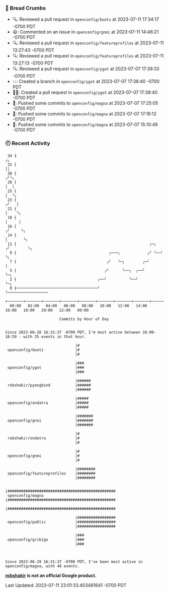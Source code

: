 ### 🍞 Bread Crumbs

 * 🔍: Reviewed a pull request in  `openconfig/bootz` at 2023-07-11 17:34:17 -0700 PDT
 * 😃: Commented on an issue in `openconfig/gnmi` at 2023-07-11 14:46:21 -0700 PDT
 * 🔍: Reviewed a pull request in  `openconfig/featureprofiles` at 2023-07-11 13:27:43 -0700 PDT
 * 🔍: Reviewed a pull request in  `openconfig/featureprofiles` at 2023-07-11 13:27:13 -0700 PDT
 * 🔍: Reviewed a pull request in  `openconfig/ygot` at 2023-07-07 17:39:33 -0700 PDT
 * 💥: Created a branch in `openconfig/ygot` at 2023-07-07 17:38:40 -0700 PDT
 * ✍🏼: Created a pull request in `openconfig/ygot` at 2023-07-07 17:38:40 -0700 PDT
 * 🚢: Pushed some commits to `openconfig/magna` at 2023-07-07 17:25:05 -0700 PDT
 * 🚢: Pushed some commits to `openconfig/magna` at 2023-07-07 17:19:12 -0700 PDT
 * 🚢: Pushed some commits to `openconfig/magna` at 2023-07-07 15:10:49 -0700 PDT

### 🕘 Recent Activity
```
 34 ┼                                                                    ╭╮
 32 ┤                                                                    ││
 30 ┤                                                                   ╭╯╰╮
 28 ┤                                                                   │  │
 25 ┤                                                                   │  ╰╮
 23 ┤                                                                  ╭╯   │
 21 ┤                                                                  │    ╰╮
 18 ┤                                                                  │     │
 16 ┤                                                                 ╭╯     ╰╮
 14 ┤                                                                 │       ╰╮
 11 ┤                                                           ╭─╮  ╭╯        ╰╮
  9 ┤                                         ╭───╮            ╭╯ ╰──╯          ╰╮
  7 ┤                                        ╭╯   ╰─╮        ╭─╯                 │
  5 ┤                                       ╭╯      ╰──╮  ╭──╯                   ╰─╮
  2 ┤                                    ╭──╯          ╰──╯                        ╰─╮
  0 ┼────────────────────────────────────╯                                           ╰──────────────────
    +───────+───────+───────+───────+───────+───────+───────+───────+───────+───────+───────+───────+────
  00:00   02:00   04:00   06:00   08:00   10:00   12:00   14:00   16:00   18:00   20:00   22:00   00:00   

						Commits by Hour of Day


Since 2023-06-28 16:31:37 -0700 PDT, I'm most active between 16:00-16:59 - with 35 events in that hour.

```



```
                               |#
 openconfig/bootz              |#
                               |#

                               |###
 openconfig/ygot               |###
                               |###

                               |######
 robshakir/pyangbind           |######
                               |######

                               |#####
 openconfig/ondatra            |#####
                               |#####

                               |#######
 openconfig/gnoi               |#######
                               |#######

                               |#
 robshakir/ondatra             |#
                               |#

                               |#
 openconfig/gnmi               |#
                               |#

                               |########
 openconfig/featureprofiles    |########
                               |########

                               |################################################
 openconfig/magna              |################################################
                               |################################################

                               |#################
 openconfig/public             |#################
                               |#################

                               |###
 openconfig/gribigo            |###
                               |###



Since 2023-06-28 16:31:37 -0700 PDT, I've been most active in openconfig/magna, with 48 events.

```
**[robshakir](mailto:robjs@google.com) is not an official Google product.**  


Last Updated: 2023-07-11 23:01:33.403481641 -0700 PDT
